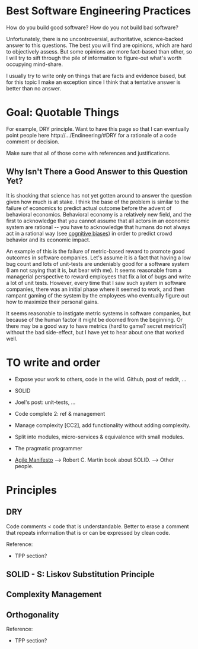 
# Best Software Engineering Practices

How do you build good software? How do you not build bad software?

Unfortunately, there is no uncontroversial, authoritative, science-backed answer to this questions. The best you will find are opinions, which are hard to objectively assess. But some opinions are more fact-based than other, so I will try to sift through the pile of information to figure-out what's worth occupying mind-share.

I usually try to write only on things that are facts and evidence based, but for this topic I make an exception since I think that a tentative answer is better than no answer.

# Goal: Quotable Things

For example, DRY principle. Want to have this page so that I can eventually point people here http://.../Endineering/#DRY for a rationale of a code comment or decision.

Make sure that all of those come with references and justifications.

## Why Isn't There a Good Answer to this Question Yet?

It is shocking that science has not yet gotten around to answer the question given how much is at stake. I think the base of the problem is similar to the failure of economics to predict actual outcome before the advent of behavioral economics. Behavioral economy is a relatively new field, and the first to acknowledge that you cannot assume that all actors in an economic system are rational -- you have to acknowledge that humans do not always act in a rational way (see [cognitive biases](http://en.wikipedia.org/wiki/Cognitive_bias)) in order to predict crowd behavior and its economic impact.

An example of this is the failure of metric-based reward to promote good outcomes in software companies. Let's assume it is a fact that having a low bug count and lots of unit-tests are undeniably good for a software system (I am not saying that it is, but bear with me). It seems reasonable from a managerial perspective to reward employees that fix a lot of bugs and write a lot of unit tests. However, every time that I saw such system in software companies, there was an initial phase where it seemed to work, and then rampant gaming of the system by the employees who eventually figure out how to maximize their personal gains.

It seems reasonable to instigate metric systems in software companies, but because of the human factor it might be doomed from the beginning. Or there may be a good way to have metrics (hard to game? secret metrics?) without the bad side-effect, but I have yet to hear about one that worked well.

# TO write and order

- Expose your work to others, code in the wild. Github, post of reddit, ...
- SOLID
- Joel's post: unit-tests, ...
- Code complete 2: ref & management
- Manage complexity [CC2], add functionality without adding complexity.
- Split into modules, micro-services & equivalence with small modules.
- The pragmatic programmer

- [Agile Manifesto](http://agilemanifesto.org/)
--> Robert C. Martin book about SOLID.
--> Other people.

# Principles

## DRY

Code comments < code that is understandable. Better to erase a comment that repeats information that is or can be expressed by clean code.

Reference:

- TPP section?

## SOLID - S: Liskov Substitution Principle

## Complexity Management

## Orthogonality

Reference:

- TPP section?
